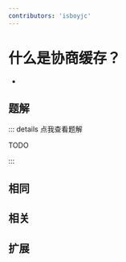 ```yaml
---
contributors: 'isboyjc'
---
```


# 什么是协商缓存？

- 



## 题解

::: details 点我查看题解

  TODO

:::



## 相同


## 相关


## 扩展

